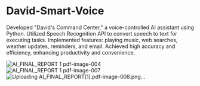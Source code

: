 # David-Smart-Voice

Developed "David's Command Center," a voice-controlled AI assistant using Python.
Utilized Speech Recognition API to convert speech to text for executing tasks.
Implemented features: playing music, web searches, weather updates, reminders, and email.
Achieved high accuracy and efficiency, enhancing productivity and convenience.

![AI_FINAL_REPORT 1 pdf-image-004](https://github.com/kmishraa/David-Smart-Voice/assets/104066423/4e525cd7-1362-4157-8b3e-e808e4ac2d49)
![AI_FINAL_REPORT 1 pdf-image-007](https://github.com/kmishraa/David-Smart-Voice/assets/104066423/4e5138a6-5995-4fcb-88e1-1d22ceb1ddc6)
![Uploading AI_FINAL_REPORT[1].pdf-image-008.png…]()




